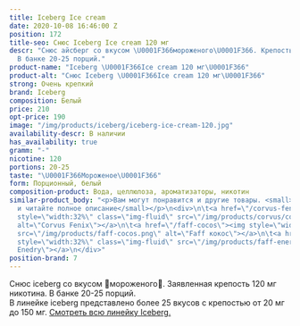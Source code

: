 ```yaml
---
title: Iceberg Ice cream
date: 2020-10-08 16:46:00 Z
position: 172
title-seo: Снюс Iceberg Ice cream 120 мг
descr: "Снюс айсберг со вкусом \U0001F366мороженого\U0001F366. Крепость 120 мг никотина.
  В банке 20-25 порций."
product-name: "Iceberg \U0001F366Ice cream 120 мг\U0001F366"
product-alt: "Снюс Iceberg \U0001F366Ice cream 120 мг\U0001F366"
strong: Очень крепкий
brand: Iceberg
composition: Белый
price: 210
opt-price: 190
image: "/img/products/iceberg/iceberg-ice-cream-120.jpg"
availability-descr: В наличии
has_availability: true
gramm: "-"
nicotine: 120
portions: 20-25
taste: "\U0001F366Мороженое\U0001F366"
form: Порционный, белый
composition-product: Вода, целлюлоза, ароматизаторы, никотин
similar-product_body: "<p>Вам могут понравится и другие товары. <small>Жмите на картинки
  и читайте полное описание</small></p>\n<div>\n\t<a href=\"/corvus-fenix-barberry\"><img
  style=\"width:32%\" class=\"img-fluid\" src=\"/img/products/corvus/corvus-fenix.png\"
  alt=\"Corvus Fenix\"></a>\n\t<a href=\"/faff-cocos\"><img style=\"width:32%\" class=\"img-fluid\"
  src=\"/img/products/faff-cocos.png\" alt=\"Faff кокос\"></a>\n\t<a href=\"/faff-snus-energy\"><img
  style=\"width:32%\" class=\"img-fluid\" src=\"/img/products/faff-energy.png\" alt=\"Faff
  Enedry\"></a>\n</div>"
position-brand: 7
---
```


Снюс iceberg со вкусом 🍦мороженого🍦. Заявленная крепость 120 мг никотина. В банке 20-25 порций.<br> 
В линейке iceberg представлено более 25 вкусов с крепостью от 20 мг до 150 мг. <a href="/iceberg">Смотреть всю линейку Iceberg.</a>